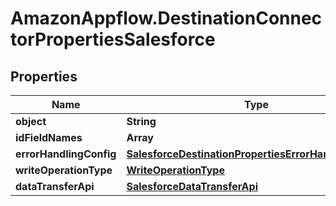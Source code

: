 # AmazonAppflow.DestinationConnectorPropertiesSalesforce

## Properties

Name | Type | Description | Notes
------------ | ------------- | ------------- | -------------
**object** | **String** |  | 
**idFieldNames** | **Array** |  | [optional] 
**errorHandlingConfig** | [**SalesforceDestinationPropertiesErrorHandlingConfig**](SalesforceDestinationPropertiesErrorHandlingConfig.md) |  | [optional] 
**writeOperationType** | [**WriteOperationType**](WriteOperationType.md) |  | [optional] 
**dataTransferApi** | [**SalesforceDataTransferApi**](SalesforceDataTransferApi.md) |  | [optional] 



